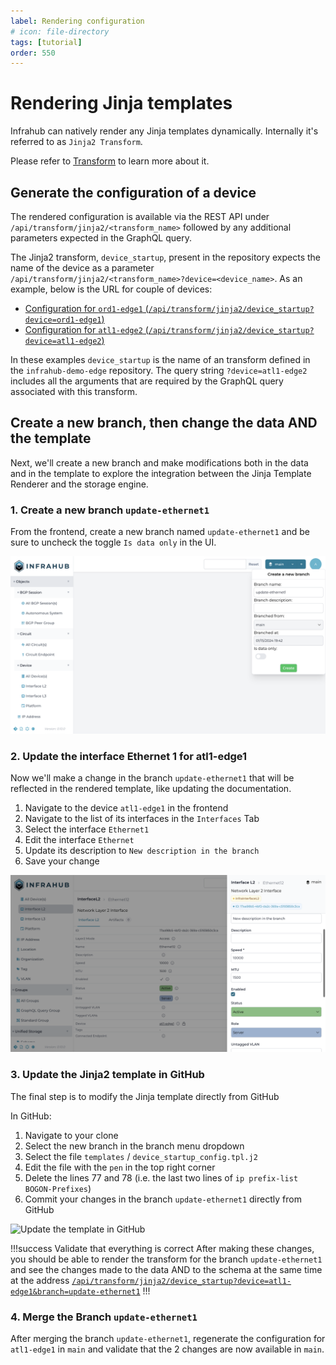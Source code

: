 ```yaml
---
label: Rendering configuration
# icon: file-directory
tags: [tutorial]
order: 550
---
```


# Rendering Jinja templates

Infrahub can natively render any Jinja templates dynamically. Internally it's referred to as `Jinja2 Transform`.

Please refer to [Transform](/topics/transformation) to learn more about it.

## Generate the configuration of a device

The rendered configuration is available via the REST API under `/api/transform/jinja2/<transform_name>` followed by any additional parameters expected in the GraphQL query.

The Jinja2 transform, `device_startup`, present in the repository expects the name of the device as a parameter `/api/transform/jinja2/<transform_name>?device=<device_name>`. As an example, below is the URL for couple of devices:

- [Configuration for `ord1-edge1` (`/api/transform/jinja2/device_startup?device=ord1-edge1`)](http://localhost:8000/api/transform/jinja2/device_startup?device=ord1-edge1)
- [Configuration for `atl1-edge2` (`/api/transform/jinja2/device_startup?device=atl1-edge2`)](http://localhost:8000/api/transform/jinja2/device_startup?device=atl1-edge2)

In these examples `device_startup` is the name of an transform defined in the `infrahub-demo-edge` repository. The query string `?device=atl1-edge2` includes all the arguments that are required by the GraphQL query associated with this transform.

## Create a new branch, then change the data AND the template

Next, we'll create a new branch and make modifications both in the data and in the template to explore the integration between the Jinja Template Renderer and the storage engine.

### 1. Create a new branch `update-ethernet1`

From the frontend, create a new branch named `update-ethernet1` and be sure to uncheck the toggle `Is data only` in the UI.

![Create a new branch (not with Data Only)](../../media/tutorial/tutorial-6-git-integration.cy.ts/tutorial_6_branch_creation.png)

### 2. Update the interface Ethernet 1 for atl1-edge1

Now we'll make a change in the branch `update-ethernet1` that will be reflected in the rendered template, like updating the documentation.

1. Navigate to the device `atl1-edge1` in the frontend
2. Navigate to the list of its interfaces in the `Interfaces` Tab
3. Select the interface `Ethernet1`
4. Edit the interface `Ethernet`
5. Update its description to `New description in the branch`
6. Save your change

![Update the description for the interface Ethernet1](../../media/tutorial/tutorial-6-git-integration.cy.ts/tutorial_6_interface_update.png)

### 3. Update the Jinja2 template in GitHub

The final step is to modify the Jinja template directly from GitHub

In GitHub:

1. Navigate to your clone
2. Select the new branch in the branch menu dropdown
3. Select the file `templates` / `device_startup_config.tpl.j2`
4. Edit the file with the `pen` in the top right corner
5. Delete the lines 77 and 78 (i.e. the last two lines of `ip prefix-list BOGON-Prefixes`)
6. Commit your changes in the branch `update-ethernet1` directly from GitHub

![Update the template in GitHub](../../media/tutorial_rfile_update_jinja.gif)

!!!success Validate that everything is correct
After making these changes, you should be able to render the transform for the branch `update-ethernet1` and see the changes made to the data AND to the schema at the same time at the address [`/api/transform/jinja2/device_startup?device=atl1-edge1&branch=update-ethernet1`](http://localhost:8000/api/transform/jinja2/device_startup?device=atl1-edge1&branch=update-ethernet1)
!!!

### 4. Merge the Branch `update-ethernet1`

After merging the branch `update-ethernet1`, regenerate the configuration for `atl1-edge1` in `main` and validate that the 2 changes are now available in `main`.
